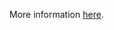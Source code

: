 More information [here](https://docs.prismacloud.io/en/enterprise-edition/policy-reference/azure-policies/azure-networking-policies/ensure-that-application-gateway-uses-waf-in-detection-or-prevention-modes).

